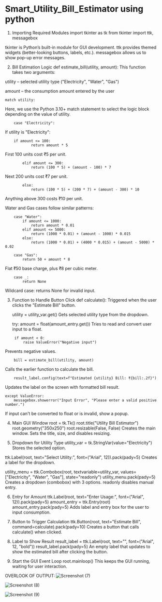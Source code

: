# Smart_Utility_Bill_Estimator using python

1. Importing Required Modules
import tkinter as tk
from tkinter import ttk, messagebox

tkinter is Python’s built-in module for GUI development.
ttk provides themed widgets (better-looking buttons, labels, etc.).
messagebox allows us to show pop-up error messages.

2. Bill Estimation Logic
def estimate_bill(utility, amount):
This function takes two arguments:

utility – selected utility type ("Electricity", "Water", "Gas")

amount – the consumption amount entered by the user

    match utility:
Here, we use the Python 3.10+ match statement to select the logic block depending on the value of utility.

        case "Electricity":
If utility is "Electricity":

        if amount <= 100:
                return amount * 5
First 100 units cost ₹5 per unit.


            elif amount <= 300:
                return (100 * 5) + (amount - 100) * 7
Next 200 units cost ₹7 per unit.

            else:
                return (100 * 5) + (200 * 7) + (amount - 300) * 10
Anything above 300 costs ₹10 per unit.

Water and Gas cases follow similar patterns:

        case "Water":
            if amount <= 1000:
                return amount * 0.01
            elif amount <= 5000:
                return (1000 * 0.01) + (amount - 1000) * 0.015
            else:
                return (1000 * 0.01) + (4000 * 0.015) + (amount - 5000) * 0.02

        case "Gas":
            return 50 + amount * 8
Flat ₹50 base charge, plus ₹8 per cubic meter.

        case _:
            return None
Wildcard case: returns None for invalid input.

3. Function to Handle Button Click
def calculate():
Triggered when the user clicks the "Estimate Bill" button.

    utility = utility_var.get()
Gets selected utility type from the dropdown.

    try:
        amount = float(amount_entry.get())
Tries to read and convert user input to a float.

        if amount < 0:
            raise ValueError("Negative input")
Prevents negative values.

        bill = estimate_bill(utility, amount)
Calls the earlier function to calculate the bill.

        result_label.config(text=f"Estimated {utility} Bill: ₹{bill:.2f}")
Updates the label on the screen with formatted bill result.

    except ValueError:
        messagebox.showerror("Input Error", "Please enter a valid positive number.")
If input can't be converted to float or is invalid, show a popup.

4. Main GUI Window
root = tk.Tk()
root.title("Utility Bill Estimator")
root.geometry("350x250")
root.resizable(False, False)
Creates the main window.
Sets the title, size, and disables resizing.

5. Dropdown for Utility Type
utility_var = tk.StringVar(value="Electricity")
Stores the selected option.

ttk.Label(root, text="Select Utility:", font=("Arial", 12)).pack(pady=5)
Creates a label for the dropdown.

utility_menu = ttk.Combobox(root, textvariable=utility_var, values=["Electricity", "Water", "Gas"], state="readonly")
utility_menu.pack(pady=5)
Creates a dropdown (combobox) with 3 options. readonly disables manual entry.

6. Entry for Amount
ttk.Label(root, text="Enter Usage:", font=("Arial", 12)).pack(pady=5)
amount_entry = ttk.Entry(root)
amount_entry.pack(pady=5)
Adds label and entry box for the user to input consumption.

7. Button to Trigger Calculation
ttk.Button(root, text="Estimate Bill", command=calculate).pack(pady=10)
Creates a button that calls calculate() when clicked.

8. Label to Show Result
result_label = ttk.Label(root, text="", font=("Arial", 12, "bold"))
result_label.pack(pady=5)
An empty label that updates to show the estimated bill after clicking the button.

9. Start the GUI Event Loop
root.mainloop()
This keeps the GUI running, waiting for user interaction.

OVERLOOK OF OUTPUT:
![Screenshot (7)](https://github.com/user-attachments/assets/dc31d2b3-88eb-46cd-8450-c970064f95f2)

![Screenshot (8)](https://github.com/user-attachments/assets/a540d83c-0f70-4af0-afc5-17388cbd0e0b)

![Screenshot (9)](https://github.com/user-attachments/assets/7d4b039c-3c4d-4ef4-9c51-b7023381e8c6)

